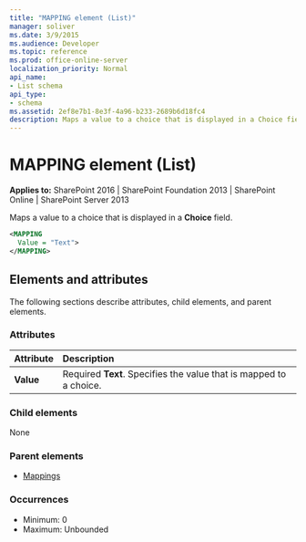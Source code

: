 ```yaml
---
title: "MAPPING element (List)"
manager: soliver
ms.date: 3/9/2015
ms.audience: Developer
ms.topic: reference
ms.prod: office-online-server
localization_priority: Normal
api_name:
- List schema
api_type:
- schema
ms.assetid: 2ef8e7b1-8e3f-4a96-b233-2689b6d18fc4
description: Maps a value to a choice that is displayed in a Choice field. 
---
```


# MAPPING element (List)

**Applies to:** SharePoint 2016 | SharePoint Foundation 2013 | SharePoint Online | SharePoint Server 2013
  
Maps a value to a choice that is displayed in a **Choice** field. 
  
```XML
<MAPPING
  Value = "Text">
</MAPPING>
```

## Elements and attributes

The following sections describe attributes, child elements, and parent elements.

### Attributes

|**Attribute**|**Description**|
|:-----|:-----|
|**Value** <br/> |Required **Text**. Specifies the value that is mapped to a choice.  <br/> |
   
### Child elements

None
   
### Parent elements

- [Mappings](mappings-element-list.md)
   
### Occurrences

- Minimum: 0
- Maximum: Unbounded  

<br/> 
   

